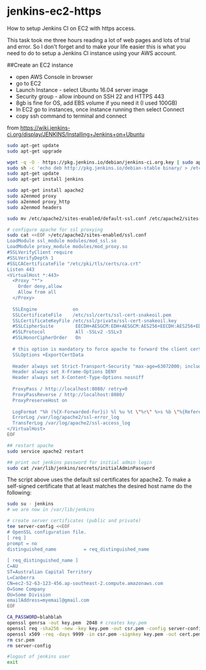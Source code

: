# jenkins-ec2-https
How to setup Jenkins CI on EC2 with https access.

This task took me three hours reading a lot of web pages and lots of trial and error. So I don't forget and to make your life easier this is what you need to do to setup a Jenkins CI instance using your AWS account.

##Create an EC2 instance
* open AWS Console in browser
* go to EC2
* Launch Instance - select Ubuntu 16.04 server image
* Security group - allow inbound on SSH 22 and HTTPS 443
* 8gb is fine for OS, add EBS volume if you need it (I used 100GB)
* In EC2 go to instances, once instance running then select Connect
* copy ssh command to terminal and connect

from https://wiki.jenkins-ci.org/display/JENKINS/Installing+Jenkins+on+Ubuntu
```bash
sudo apt-get update
sudo apt-get upgrade

wget -q -O - https://pkg.jenkins.io/debian/jenkins-ci.org.key | sudo apt-key add -
sudo sh -c 'echo deb http://pkg.jenkins.io/debian-stable binary/ > /etc/apt/sources.list.d/jenkins.list'
sudo apt-get update
sudo apt-get install jenkins

sudo apt-get install apache2
sudo a2enmod proxy
sudo a2enmod proxy_http
sudo a2enmod headers

sudo mv /etc/apache2/sites-enabled/default-ssl.conf /etc/apache2/sites-enabled/default-ssl.conf.bak

# configure apache for ssl proxying
sudo cat <<EOF >/etc/apache2/sites-enabled/ssl.conf
LoadModule ssl_module modules/mod_ssl.so
LoadModule proxy_module modules/mod_proxy.so
#SSLVerifyClient require
#SSLVerifyDepth 1
#SSLCACertificateFile "/etc/pki/tls/certs/ca.crt"
Listen 443
<VirtualHost *:443>
  <Proxy "*">
    Order deny,allow
    Allow from all
  </Proxy>
  
  SSLEngine             on
  SSLCertificateFile	/etc/ssl/certs/ssl-cert-snakeoil.pem
  SSLCertificateKeyFile /etc/ssl/private/ssl-cert-snakeoil.key
  #SSLCipherSuite        EECDH+AESGCM:EDH+AESGCM:AES256+EECDH:AES256+EDH
  #SSLProtocol           All -SSLv2 -SSLv3
  #SSLHonorCipherOrder   On
  
  # this option is mandatory to force apache to forward the client cert data to tomcat
  SSLOptions +ExportCertData
  
  Header always set Strict-Transport-Security "max-age=63072000; includeSubdomains; preload"
  Header always set X-Frame-Options DENY
  Header always set X-Content-Type-Options nosniff
  
  ProxyPass / http://localhost:8080/ retry=0
  ProxyPassReverse / http://localhost:8080/
  ProxyPreserveHost on
  
  LogFormat "%h (%{X-Forwarded-For}i) %l %u %t \"%r\" %>s %b \"%{Referer}i\" \"%{User-Agent}i\""
  ErrorLog /var/log/apache2/ssl-error_log
  TransferLog /var/log/apache2/ssl-access_log
</VirtualHost>
EOF

## restart apache
sudo service apache2 restart

## print out jenkins password for initial admin login
sudo cat /var/lib/jenkins/secrets/initialAdminPassword
```
The script above uses the default ssl certificates for apache2. To make a self-signed certificate that at least matches the desired host name do the following:

```bash
sudo su - jenkins
# we are now in /var/lib/jenkins

# create server certificates (public and private)
tee server-config <<EOF
# OpenSSL configuration file.
[ req ]
prompt = no
distinguished_name			= req_distinguished_name
 
[ req_distinguished_name ]
C=AU
ST=Australian Capital Territory
L=Canberra
CN=ec2-52-63-123-456.ap-southeast-2.compute.amazonaws.com
O=Some Company
OU=Some Division
emailAddress=myemail@gmail.com
EOF

CA_PASSWORD=blahblah
openssl genrsa -out key.pem  2048 # creates key.pem
openssl req -sha256 -new -key key.pem -out csr.pem -config server-config
openssl x509 -req -days 9999 -in csr.pem -signkey key.pem -out cert.pem -passin "pass:$CA_PASSWORD"
rm csr.pem
rm server-config

#logout of jenkins user
exit
```


